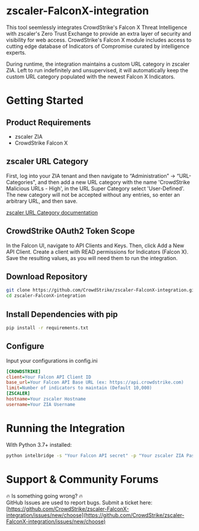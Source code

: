 # zscaler-FalconX-integration

This tool seemlessly integrates CrowdStrike's Falcon X Threat Intelligence with zscaler's Zero Trust Exchange to provide an extra layer of security and visibility for web access. CrowdStrike's Falcon X module includes access to  cutting edge database of Indicators of Compromise curated by intelligence experts. 

During runtime, the integration maintains a custom URL category in zscaler ZIA. Left to run indefinitely and unsupervised, it will automatically keep the custom URL category populated with the newest Falcon X Indicators.

# Getting Started
## Product Requirements
- zscaler ZIA
- CrowdStrike Falcon X

## zscaler URL Category
First, log into your ZIA tenant and then navigate to “Administration” -> “URL-Categories", and then add a new URL category with the name 'CrowdStrike Malicious URLs - High', in the URL Super Category select 'User-Defined'. The new category will not be accepted without any entries, so enter an arbitrary URL, and then save.

[zscaler URL Category documentation](https://help.zscaler.com/zia/adding-custom-url-categories)

## CrowdStrike OAuth2 Token Scope
In the Falcon UI, navigate to API Clients and Keys. Then, click Add a New API Client. Create a client with READ permissions for Indicators (Falcon X). Save the resulting values, as you will need them to run the integration.

## Download Repository
```bash
git clone https://github.com/CrowdStrike/zscaler-FalconX-integration.git
cd zscaler-FalconX-integration
```

## Install Dependencies with pip
```bash
pip install -r requirements.txt
```

## Configure
Input your configurations in config.ini 

```ini
[CROWDSTRIKE]
client=Your Falcon API Client ID
base_url=Your Falcon API Base URL (ex: https://api.crowdstrike.com)
limit=Number of indicators to maintain (Default 10,000)
[ZSCALER]
hostname=Your zscaler Hostname
username=Your ZIA Username
```
# Running the Integration
With Python 3.7+ installed:
```bash
python intelbridge -s "Your Falcon API secret" -p "Your zscaler ZIA Password" -k "Your zscaler API Key"
```

# Support & Community Forums

:fire: Is something going wrong? :fire:<br/>
GitHub Issues are used to report bugs. Submit a ticket here:<br/>
[https://github.com/CrowdStrike/zscaler-FalconX-integration/issues/new/choose](https://github.com/CrowdStrike/zscaler-FalconX-integration/issues/new/choose)
